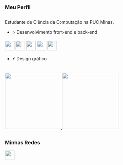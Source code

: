 ### Meu Perfil
  ##
Estudante de Ciência da Computação na PUC Minas. 

- ⚡ Desenvolvimento front-end e back-end

<div>
  <img height="30em" src="https://cdn.jsdelivr.net/gh/devicons/devicon/icons/c/c-original.svg">
  <img height="30em" src="https://cdn.jsdelivr.net/gh/devicons/devicon/icons/cplusplus/cplusplus-original.svg">
  <img height="30em" src="https://cdn.jsdelivr.net/gh/devicons/devicon/icons/html5/html5-original.svg">
  <img height="30em" src="https://cdn.jsdelivr.net/gh/devicons/devicon/icons/css3/css3-original.svg">
  <img height="30em" src="https://cdn.jsdelivr.net/gh/devicons/devicon/icons/javascript/javascript-original.svg">
</div>

- ⚡ Design gráfico


<div>
  <br>
  <a href="https://github.com/TulioBrant">
  <img height="180em" src="https://github-readme-stats.vercel.app/api?username=TulioBrant&show_icons=true&theme=dark&include_all_commits=true&count_private=true">
  <img height="180em" src="https://github-readme-stats.vercel.app/api/top-langs/?username=TulioBrant&layout=compact&langs_count=7&theme=dark"></a>
</div>
  
  ##

 ### Minhas Redes

<div>
  <a target="_blank" href="https://www.linkedin.com/in/t%C3%BAlio-brant-guerra-a398b623a/"><img height="30rem" src="https://img.shields.io/badge/-LinkedIn-%230077B5?style=for-the-badge&logo=linkedin&logoColor=white"></a>
</div>

